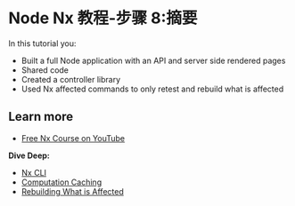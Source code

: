 # Node Nx 教程-步骤 8:摘要

In this tutorial you:

- Built a full Node application with an API and server side rendered pages
- Shared code
- Created a controller library
- Used Nx affected commands to only retest and rebuild what is affected

## Learn more

- [Free Nx Course on YouTube](https://www.youtube.com/watch?time_continue=49&v=2mYLe9Kp9VM&feature=emb_logo)

**Dive Deep:**

- [Nx CLI](/using-nx/nx-cli)
- [Computation Caching](/using-nx/caching)
- [Rebuilding What is Affected](/using-nx/affected)
